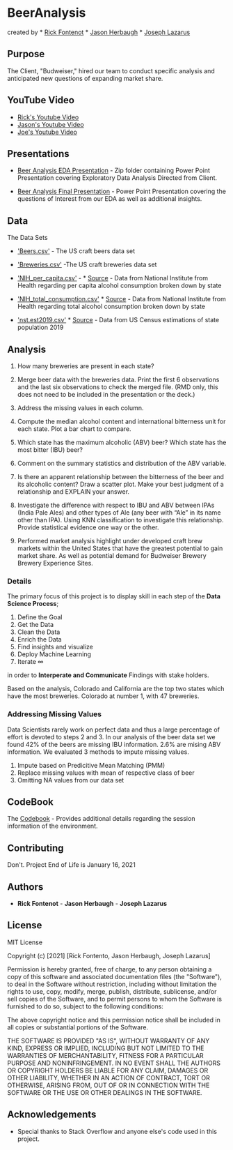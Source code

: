 # BeerAnalysis 

created by * [Rick Fontenot](https://github.com/rickfontenot/DS6306_Study1) * [Jason Herbaugh](https://github.com/jherbaugh) * [Joseph Lazarus](https://github.com/JoeLazarus)

## Purpose

The Client, "Budweiser," hired our team to conduct specific analysis and anticipated new questions of expanding market share.

## YouTube Video

* [Rick's Youtube Video](https://www.youtube.com/watch?v=KrOsserLdto) 
* [Jason's Youtube Video](www.youtube.com) 
* [Joe's Youtube Video](https://youtu.be/Y4aXELzgHZ0)

## Presentations

* [Beer Analysis EDA Presentation](https://github.com/rickfontenot/DS6306_Study1/blob/main/Case%20Study%201%20EDA.ppt.zip) - Zip folder containing Power Point Presentation covering Exploratory Data Analysis Directed from Client.

* [Beer Analysis Final Presentation](https://github.com/rickfontenot/DS6306_Study1/blob/main/Budweiser%20Presentation.ppt.zip) - Power Point Presentation covering the questions of Interest from our EDA as well as additional insights.

## Data
The Data Sets

* ['Beers.csv'](https://github.com/rickfontenot/DS6306_Study1/blob/main/Beers.csv) - The US craft beers data set

* ['Breweries.csv'](https://github.com/rickfontenot/DS6306_Study1/blob/main/Breweries.csv) -The US craft breweries data set

* ['NIH_per_capita.csv'](https://github.com/rickfontenot/DS6306_Study1/blob/main/NIH_per_capita.csv) - * [Source](https://vinepair.com/articles/map-states-drink-beer-america-2020/) - Data from National Institute from Health regarding per capita alcohol consumption broken down by state

* ['NIH_total_consumption.csv'](GithubURL)  * [Source](https://vinepair.com/articles/map-states-drink-beer-america-2020/) - Data from National Institute from Health regarding total alcohol consumption broken down by state

* ['nst.est2019.csv'](https://github.com/rickfontenot/DS6306_Study1/blob/main/nst-est2019.csv) * [Source](https://www.census.gov/data/datasets/time-series/demo/popest/2010s-state-total.html) - Data from US Census estimations of state population 2019

## Analysis

1.   How many breweries are present in each state?

2.   Merge beer data with the breweries data. Print the first 6 observations and the last six observations to check the merged file.  (RMD only, this does not need to be included in the presentation or the deck.)

3.   Address the missing values in each column.

4.   Compute the median alcohol content and international bitterness unit for each state. Plot a bar chart to compare.

5.   Which state has the maximum alcoholic (ABV) beer? Which state has the most bitter (IBU) beer?

6.   Comment on the summary statistics and distribution of the ABV variable.

7.   Is there an apparent relationship between the bitterness of the beer and its alcoholic content? Draw a scatter plot.  Make your best judgment of a relationship and EXPLAIN your answer.

8.  Investigate the difference with respect to IBU and ABV between IPAs (India Pale Ales) and other types of Ale (any beer with “Ale” in its name other than IPA).  Using KNN classification to investigate this relationship.  Provide statistical evidence one way or the other. 

9.  Performed market analysis highlight under developed craft brew markets within the United States that have the greatest potential to gain market share. As well as potential demand for Budweiser Brewery Brewery Experience Sites. 

### Details 
The primary focus of this project is to display skill in each step of the **Data Science Process**; 
1. Define the Goal 
2. Get the Data 
3. Clean the Data
4. Enrich the Data
5. Find insights and visualize
6. Deploy Machine Learning
7. Iterate ∞

in order to **Interperate and Communicate** Findings with stake holders. 

Based on the analysis, Colorado and California are the top two states which have the most breweries. Colorado at number 1, with 47 breweries. 

### Addressing Missing Values
Data Scientists rarely work on perfect data and thus a large percentage of effort is devoted to steps 2 and 3. In our analysis of the beer data set we found 42% of the beers are missing IBU information. 2.6% are mising ABV information. We evaluated 3 methods to impute missing values. 

1. Impute based on Predicitive Mean Matching (PMM)
2. Replace missing values with mean of respective class of beer
3. Omitting NA values from our data set



## CodeBook

The [Codebook](https://github.com/rickfontenot/DS6306_Study1/blob/main/Case%20Study%201%20Codebook.docx) - Provides additional details regarding the session information of the environment.

## Contributing

Don't. Project End of Life is January 16, 2021

## Authors

* **Rick Fontenot** - **Jason Herbaugh** - **Joseph Lazarus**

## License
MIT License

Copyright (c) [2021] [Rick Fontento, Jason Herbaugh, Joseph Lazarus]

Permission is hereby granted, free of charge, to any person obtaining a copy
of this software and associated documentation files (the "Software"), to deal
in the Software without restriction, including without limitation the rights
to use, copy, modify, merge, publish, distribute, sublicense, and/or sell
copies of the Software, and to permit persons to whom the Software is
furnished to do so, subject to the following conditions:

The above copyright notice and this permission notice shall be included in all
copies or substantial portions of the Software.

THE SOFTWARE IS PROVIDED "AS IS", WITHOUT WARRANTY OF ANY KIND, EXPRESS OR
IMPLIED, INCLUDING BUT NOT LIMITED TO THE WARRANTIES OF MERCHANTABILITY,
FITNESS FOR A PARTICULAR PURPOSE AND NONINFRINGEMENT. IN NO EVENT SHALL THE
AUTHORS OR COPYRIGHT HOLDERS BE LIABLE FOR ANY CLAIM, DAMAGES OR OTHER
LIABILITY, WHETHER IN AN ACTION OF CONTRACT, TORT OR OTHERWISE, ARISING FROM,
OUT OF OR IN CONNECTION WITH THE SOFTWARE OR THE USE OR OTHER DEALINGS IN THE
SOFTWARE.

## Acknowledgements

* Special thanks to Stack Overflow and anyone else's code used in this project. 
